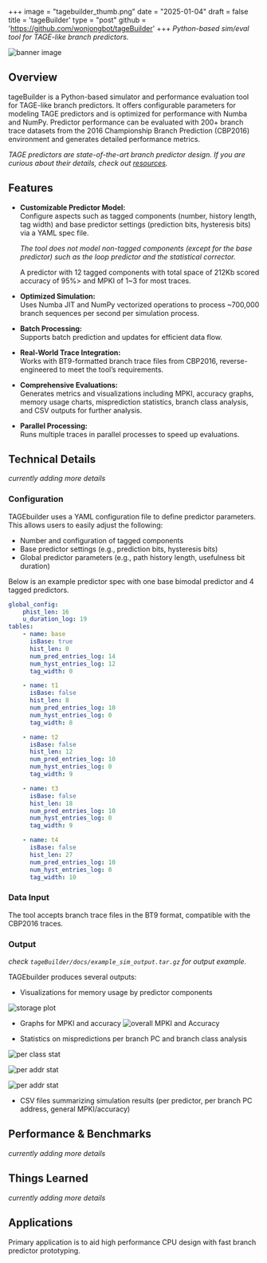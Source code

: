 +++
image = "tagebuilder_thumb.png"
date = "2025-01-04"
draft = false
title = 'tageBuilder'
type = "post"
github = 'https://github.com/wonjongbot/tageBuilder'
+++
_Python-based sim/eval tool for TAGE-like branch predictors._
<!--more-->
![banner image](tagebuilder_banner.png)

## Overview
tageBuilder is a Python-based simulator and performance evaluation tool for TAGE-like branch predictors. It offers configurable parameters for modeling TAGE predictors and is optimized for performance with Numba and NumPy. Predictor performance can be evaluated with 200+ branch trace datasets from the 2016 Championship Branch Prediction (CBP2016) environment and generates detailed performance metrics.

_TAGE predictors are state-of-the-art branch predictor design. If you are curious about their details, check out [resources](#resources)._

## Features

- **Customizable Predictor Model:**  
  Configure aspects such as tagged components (number, history length, tag width) and base predictor settings (prediction bits, hysteresis bits) via a YAML spec file.

  _The tool does not model non-tagged components (except for the base predictor) such as the loop predictor and the statistical corrector._

  A predictor with 12 tagged components with total space of 212Kb scored accuracy of 95%> and MPKI of 1~3 for most traces.

- **Optimized Simulation:**  
  Uses Numba JIT and NumPy vectorized operations to process ~700,000 branch sequences per second per simulation process.

- **Batch Processing:**  
  Supports batch prediction and updates for efficient data flow.

- **Real-World Trace Integration:**  
  Works with BT9-formatted branch trace files from CBP2016, reverse-engineered to meet the tool’s requirements.

- **Comprehensive Evaluations:**  
  Generates metrics and visualizations including MPKI, accuracy graphs, memory usage charts, misprediction statistics, branch class analysis, and CSV outputs for further analysis.

- **Parallel Processing:**  
  Runs multiple traces in parallel processes to speed up evaluations.
  
## Technical Details

_currently adding more details_
 
### Configuration

TAGEbuilder uses a YAML configuration file to define predictor parameters. This allows users to easily adjust the following:
- Number and configuration of tagged components
- Base predictor settings (e.g., prediction bits, hysteresis bits)
- Global predictor parameters (e.g., path history length, usefulness bit duration)

Below is an example predictor spec with one base bimodal predictor and 4 tagged predictors.

```yaml
global_config:
    phist_len: 16
    u_duration_log: 19
tables:
    - name: base
      isBase: true
      hist_len: 0
      num_pred_entries_log: 14
      num_hyst_entries_log: 12
      tag_width: 0

    - name: t1
      isBase: false
      hist_len: 8
      num_pred_entries_log: 10
      num_hyst_entries_log: 0
      tag_width: 8

    - name: t2
      isBase: false
      hist_len: 12
      num_pred_entries_log: 10
      num_hyst_entries_log: 0
      tag_width: 9

    - name: t3
      isBase: false
      hist_len: 18
      num_pred_entries_log: 10
      num_hyst_entries_log: 0
      tag_width: 9

    - name: t4
      isBase: false
      hist_len: 27
      num_pred_entries_log: 10
      num_hyst_entries_log: 0
      tag_width: 10

```

### Data Input

The tool accepts branch trace files in the BT9 format, compatible with the CBP2016 traces. 

### Output

_check `tageBuilder/docs/example_sim_output.tar.gz` for output example._

TAGEbuilder produces several outputs:
- Visualizations for memory usage by predictor components

![storage plot](https://raw.githubusercontent.com/wonjongbot/tageBuilder/refs/heads/master/docs/img/PLOT_STORAGE.png "=700x")

- Graphs for MPKI and accuracy
![overall MPKI and Accuracy](https://raw.githubusercontent.com/wonjongbot/tageBuilder/refs/heads/master/docs/img/PLOT_OVERALL_MPKI_ACCURCY.png "=700x")

- Statistics on mispredictions per branch PC and branch class analysis

![per class stat](https://raw.githubusercontent.com/wonjongbot/tageBuilder/refs/heads/master/docs/img/PLOT_PER_CLASS_STAT.png "=700x")

![per addr stat](https://raw.githubusercontent.com/wonjongbot/tageBuilder/refs/heads/master/docs/img/LOT_TOP_N_ADDR.png "=700x")

![per addr stat](https://raw.githubusercontent.com/wonjongbot/tageBuilder/refs/heads/master/docs/img/PLOT_TOP_N_SUM.png "=700x")

- CSV files summarizing simulation results (per predictor, per branch PC address, general MPKI/accuracy)

## Performance & Benchmarks
_currently adding more details_

## Things Learned

_currently adding more details_

## Applications

Primary application is to aid high performance CPU design with fast branch predictor prototyping.
